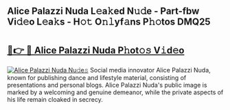 ## Alice Palazzi Nuda L𝚎a𝚔ed N𝚞𝚍e - Part-fbw Vi𝚍𝚎o L𝚎a𝚔s - H𝚘𝚝 O𝚗𝚕yf𝚊ns P𝚑𝚘tos DMQ25

# <h2><a href="http://kf8bal.oniu.top/?m=Alice+Palazzi+Nuda">🔗👉 🔴 Alice Palazzi Nuda P𝚑ot𝚘𝚜 V𝚒d𝚎o</a></h2>

[![Alice Palazzi Nuda Nu𝚍e𝚜](https://i.imgur.com/0qMVB7G.gif)](http://kf8bal.oniu.top/?m=Alice+Palazzi+Nuda)
Social media innovator Alice Palazzi Nuda, known for publishing dance and lifestyle material, consisting of presentations and personal blogs. Alice Palazzi Nuda's public image is marked by a welcoming and genuine demeanor, while the private aspects of his life remain cloaked in secrecy.  
